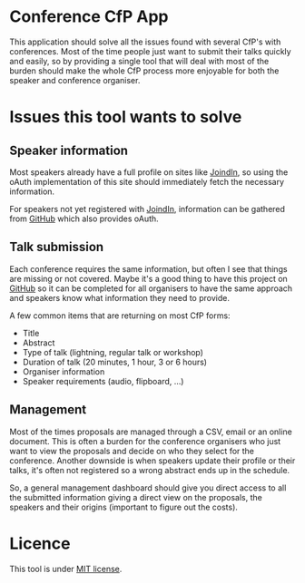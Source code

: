 # Conference CfP App

This application should solve all the issues found with several CfP's with conferences. Most of the time people just want to submit their talks quickly and easily, so by providing a single tool that will deal with most of the burden should make the whole CfP process more enjoyable for both the speaker and conference organiser.

# Issues this tool wants to solve

## Speaker information

Most speakers already have a full profile on sites like [JoindIn](http://joind.in), so using the oAuth implementation of this site should immediately fetch the necessary information.

For speakers not yet registered with [JoindIn](http://joind.in), information can be gathered from [GitHub](https://github.com) which also provides oAuth.

## Talk submission

Each conference requires the same information, but often I see that things are missing or not covered. Maybe it's a good thing to have this project on [GitHub](https://github.com/DragonBe/conference-cfp-app) so it can be completed for all organisers to have the same approach and speakers know what information they need to provide.

A few common items that are returning on most CfP forms:

- Title
- Abstract
- Type of talk (lightning, regular talk or workshop)
- Duration of talk (20 minutes, 1 hour, 3 or 6 hours)
- Organiser information
- Speaker requirements (audio, flipboard, …)

## Management

Most of the times proposals are managed through a CSV, email or an online document. This is often a burden for the conference organisers who just want to view the proposals and decide on who they select for the conference. Another downside is when speakers update their profile or their talks, it's often not registered so a wrong abstract ends up in the schedule.

So, a general management dashboard should give you direct access to all the submitted information giving a direct view on the proposals, the speakers and their origins (important to figure out the costs).

# Licence

This tool is under [MIT license](LICENSE.txt).